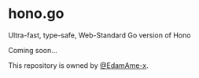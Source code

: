 # hono.go
Ultra-fast, type-safe, Web-Standard Go version of Hono

Coming soon...

This repository is owned by [@EdamAme-x](github.com/EdamAme-x).
